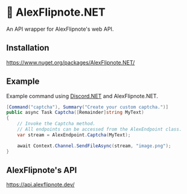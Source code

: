 # 🍃 AlexFlipnote.NET
An API wrapper for AlexFlipnote's web API.

## Installation
https://www.nuget.org/packages/AlexFlipnote.NET/

## Example
Example command using [Discord.NET](https://github.com/discord-net/Discord.Net) and AlexFlipnote.NET.
```csharp
[Command("captcha"), Summary("Create your custom captcha.")]
public async Task Captcha([Remainder]string MyText)
{
    // Invoke the Captcha method.
    // All endpoints can be accessed from the AlexEndpoint class.
    var stream = AlexEndpoint.Captcha(MyText); 

    await Context.Channel.SendFileAsync(stream, "image.png");
}
```

## AlexFlipnote's API
https://api.alexflipnote.dev/
